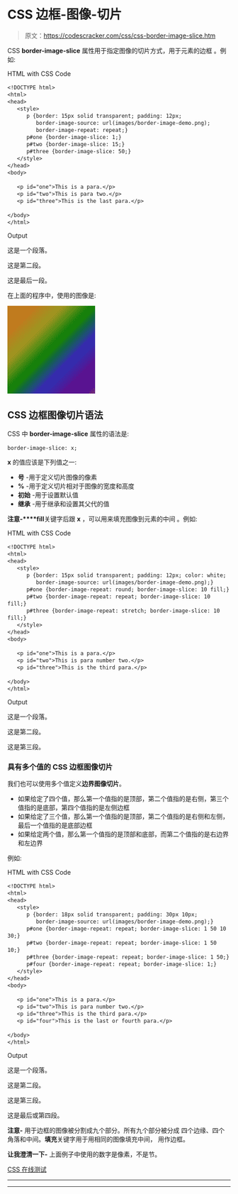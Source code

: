 # CSS 边框-图像-切片

> 原文：<https://codescracker.com/css/css-border-image-slice.htm>

CSS **border-image-slice** 属性用于指定图像的切片方式，用于元素的边框 。例如:

HTML with CSS Code

```
<!DOCTYPE html>
<html>
<head>
   <style>
      p {border: 15px solid transparent; padding: 12px;
         border-image-source: url(images/border-image-demo.png);
         border-image-repeat: repeat;}
      p#one {border-image-slice: 1;}
      p#two {border-image-slice: 15;}
      p#three {border-image-slice: 50;}
   </style>
</head>
<body>

   <p id="one">This is a para.</p>
   <p id="two">This is para two.</p>
   <p id="three">This is the last para.</p>

</body>
</html>
```

Output

这是一个段落。

这是第二段。

这是最后一段。

在上面的程序中，使用的图像是:

![border image demo](img/d7692c7ea26025b3cb5f64fc95c589b7.png)

## CSS 边框图像切片语法

CSS 中 **border-image-slice** 属性的语法是:

```
border-image-slice: x;
```

**x** 的值应该是下列值之一:

*   **号** -用于定义切片图像的像素
*   **%** -用于定义切片相对于图像的宽度和高度
*   **初始** -用于设置默认值
*   **继承** -用于继承和设置其父代的值

**注意-****fill**关键字后跟 **x** ，可以用来填充图像到元素的中间 。例如:

HTML with CSS Code

```
<!DOCTYPE html>
<html>
<head>
   <style>
      p {border: 15px solid transparent; padding: 12px; color: white;
         border-image-source: url(images/border-image-demo.png);}
      p#one {border-image-repeat: round; border-image-slice: 10 fill;}
      p#two {border-image-repeat: repeat; border-image-slice: 10 fill;}
      p#three {border-image-repeat: stretch; border-image-slice: 10 fill;}
   </style>
</head>
<body>

   <p id="one">This is a para.</p>
   <p id="two">This is para number two.</p>
   <p id="three">This is the third para.</p>

</body>
</html>
```

Output

这是一个段落。

这是第二段。

这是第三段。

### 具有多个值的 CSS 边框图像切片

我们也可以使用多个值定义**边界图像切片**。

*   如果给定了四个值，那么第一个值指的是顶部，第二个值指的是右侧，第三个值指的是底部，第四个值指的是左侧边框
*   如果给定了三个值，那么第一个值指的是顶部，第二个值指的是右侧和左侧，最后一个值指的是底部边框
*   如果给定两个值，那么第一个值指的是顶部和底部，而第二个值指的是右边界和左边界

例如:

HTML with CSS Code

```
<!DOCTYPE html>
<html>
<head>
   <style>
      p {border: 18px solid transparent; padding: 30px 10px;
         border-image-source: url(images/border-image-demo.png);}
      p#one {border-image-repeat: repeat; border-image-slice: 1 50 10 30;}
      p#two {border-image-repeat: repeat; border-image-slice: 1 50 10;}
      p#three {border-image-repeat: repeat; border-image-slice: 1 50;}
      p#four {border-image-repeat: repeat; border-image-slice: 1;}
   </style>
</head>
<body>

   <p id="one">This is a para.</p>
   <p id="two">This is para number two.</p>
   <p id="three">This is the third para.</p>
   <p id="four">This is the last or fourth para.</p>

</body>
</html>
```

Output

这是一个段落。

这是第二段。

这是第三段。

这是最后或第四段。

**注意-** 用于边框的图像被分割成九个部分。所有九个部分被分成 四个边缘、四个角落和中间。**填充**关键字用于用相同的图像填充中间， 用作边框。

**让我澄清一下-** 上面例子中使用的数字是像素，不是节。

[CSS 在线测试](/exam/showtest.php?subid=5)

* * *

* * *